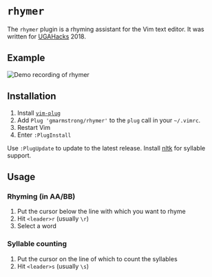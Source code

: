 # `rhymer`

The `rhymer` plugin is a rhyming assistant for the Vim text editor. It was
written for [UGAHacks](http://ugahacks.com/) 2018.

## Example

![Demo recording of rhymer](https://i.imgur.com/5ORa10L.gif)

## Installation

1. Install [`vim-plug`](https://github.com/junegunn/vim-plug)
2. Add `Plug 'gmarmstrong/rhymer'` to the `plug` call in your `~/.vimrc`.
3. Restart Vim
4. Enter `:PlugInstall`

Use `:PlugUpdate` to update to the latest release. Install [nltk](http://www.nltk.org/) for syllable support.

## Usage

### Rhyming (in AA/BB)

1. Put the cursor below the line with which you want to rhyme
2. Hit `<leader>r` (usually `\r`)
3. Select a word

### Syllable counting

1. Put the cursor on the line of which to count the syllables
2. Hit `<leader>s` (usually `\s`)
